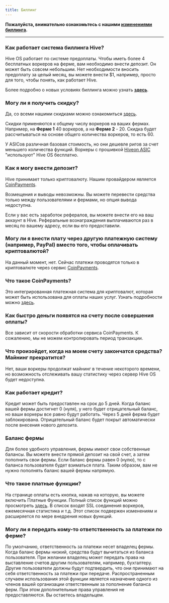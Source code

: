 ```yaml
---
title: Биллинг
---
```

**Пожалуйста, внимательно ознакомьтесь с нашими <a href="faq\billing\billing-updates_ru.md">изменениями биллинга</a>.**
____

### Как работает система биллинга Hive?
Hive OS работает по системе предоплаты. Чтобы иметь более 4 бесплатных воркеров на ферме, вам необходимо внести депозит. Он может быть совсем небольшим. Нет необходимости вносить предоплату за целый месяц, вы можете внести $1, например, просто для того, чтобы понять, как работает Hive.

Более подробно о новых условиях биллинга можно узнать **<a href="faq\billing\billing-updates_ru.md">здесь</a>**.

### Могу ли я получить скидку?
Да, со всеми нашими скидками можно ознакомиться <a href="https://hiveos.farm/pricing/">здесь</a>.

Скидки применяются к общему числу воркеров на ваших фермах. Например, на **Ферме 1** 40 воркеров, а на **Ферме 2** - 20. Скидка будет рассчитываться на основе общего количества воркеров, то есть 60.

У ASICов различная базовая стоимость, но они дешевле ригов за счет меньшего количества функций. Воркеры с прошивкой <a href="https://hiveos.farm/asic">Hiveon ASIC</a> "используют" Hive OS бесплатно.

### Как я могу внести депозит?
Hive принимает только криптовалюту. Нашим провайдером является <a href="https://www.coinpayments.net/">CoinPayments</a>.

Возмещения и выводы невозможны. Вы можете перевести средства только между пользователями и фермами, но опция вывода недоступна.

Если у вас есть заработок рефералов, вы можете внести его на ваш аккаунт в Hive. Реферальные вознаграждения выплачиваются раз в месяц по вашему адресу, если вы его предоставили.

### Могу ли я внести плату через другую платежную систему (например, PayPal) вместо того, чтобы оплачивать криптовалютой?
На данный момент, нет. Сейчас платежи проводятся только в криптовалюте через сервис <a href="https://www.coinpayments.net/">CoinPayments</a>.

### Что такое CoinPayments?
Это интегрированная платежная система для криптовалют, которая может быть использована для оплаты наших услуг. Узнать подробности можно <a href="https://www.coinpayments.net/">здесь</a>.

### Как быстро деньги появятся на счету после совершения оплаты?
Все зависит от скорости обработки сервиса CoinPayments. К сожалению, мы не можем контролировать период транзакции.

### Что произойдет, когда на моем счету закончатся средства? Майнинг прекратится?
Нет, ваши воркеры продолжат майнинг в течение некоторого времени, но возможность отслеживать вашу статистику через сервер Hive OS будет недоступна.

### Как работает кредит?
Кредит может быть предоставлен на срок до 5 дней. Когда баланс вашей фермы достигнет 0 (нуля), у него будет отрицательный баланс, но ваши воркеры все равно будут работать. Через 5 дней ферма будет заблокирована. Отрицательный баланс будет покрыт автоматически после внесения нового депозита.

### Баланс фермы
Для более удобного управления, фермы имеют свои собственные балансы. Вы можете внести прямой депозит на свой счет, а затем пополнить свои фермы. Если баланс фермы равен 0 (нулю), то с баланса пользователя будет взиматься плата. Таким образом, вам не нужно пополнять баланс вашей фермы напрямую.

### Что такое платные функции?
На странице оплаты есть кнопка, нажав на которую, вы можете включить Платные Функции. Полный список функций можно просмотреть <a href="https://hiveos.farm/pricing/">здесь</a>. В список входят SSL соединения воркеров, ежемесячная статистика и т.д. Этот список подвержен изменениям и расширяется по мере внедрения новых функций.

### Могу ли я передать кому-то ответственность за платежи по ферме?
По умолчанию, ответственность за платежи несет владелец фермы. Когда баланс фермы низкий, средства будут вычитаться из баланса пользователя. При желании владелец может передать права на выставление счетов другим пользователям, например, бухгалтеру. Другие пользователи должны будут подтвердить, что они принимают на себя ответственность за платежи при передаче. Распространенным случаем использования этой функции является назначение одного из членов вашей организации ответственным за пополнение баланса ферм. При этом дополнительные права управления не предоставляются. Вы остаетесь владельцем.
